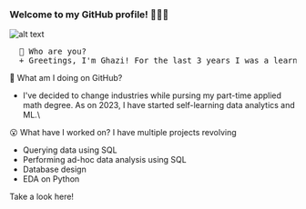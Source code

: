 ### Welcome to my GitHub profile! 🙋🏽‍♂️
![alt text](https://github.com/ghazi-hishamuddin/ghazi-hishamuddin/assets/142828521/fdc54748-068a-47a7-92d1-afae9ea455ba)

<pre>
  👋 Who are you?
  + Greetings, I'm Ghazi! For the last 3 years I was a learning designer for schools in the education industry. I'm discovering a new passion in working with data.
</pre>


🤔 What am I doing on GitHub?
+ I've decided to change industries while pursing my part-time applied math degree. As on 2023, I have started self-learning data analytics and ML.\

😮 What have I worked on?
I have multiple projects revolving
+ Querying data using SQL
+ Performing ad-hoc data analysis using SQL
+ Database design
+ EDA on Python

Take a look here! <br />
